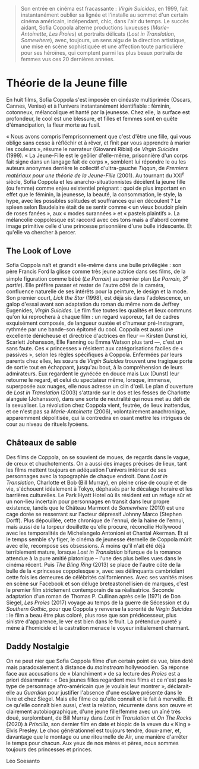 > Son entrée en cinéma est fracassante : _Virgin Suicides_, en 1999, fait instantanément oublier sa lignée et l'installe au sommet d'un certain cinéma américain, indépendant, chic, dans l'air du temps. Le succès aidant, Sofia Coppola alterne productions luxueuses (_Marie-Antoinette_, _Les Proies_) et portraits délicats (_Lost in Translation_, _Somewhere_), avec, toujours, un sens aigu de la direction artistique, une mise en scène sophistiquée et une affection toute particulière pour ses héroïnes, qui comptent parmi les plus beaux portraits de femmes vus ces 20 dernières années.

# Théorie de la Jeune fille

En huit films, Sofia Coppola s'est imposée en cinéaste multiprimée (Oscars, Cannes, Venise) et à l'univers instantanément identifiable : féminin, cotonneux, mélancolique et hanté par la jeunesse. Chez elle, la surface est profondeur, le cool est une blessure, et filles et femmes sont en quête d'émancipation, la fleur morte au fusil.

« Nous avons compris l'emprisonnement que c'est d'être une fille, qui vous oblige sans cesse à réfléchir et à rêver, et finit par vous apprendre à marier les couleurs », résume le narrateur (Giovanni Ribisi) de _Virgin Suicides_ (1999). « La Jeune-Fille est le geôlier d'elle-même, prisonnière d'un corps fait signe dans un langage fait de corps », semblent lui répondre le ou les auteurs anonymes derrière le collectif d'ultra-gauche _Tiqqun_, de _Premiers matériaux pour une théorie de la Jeune-Fille_ (2001). Au tournant du XXI<sup>e</sup> siècle, Sofia Coppola et les anarcho-situationnistes décèlent la jeune fille (ou femme) comme enjeu existentiel prégnant : quoi de plus important en effet que le féminin, la jeunesse, la beauté, la consommation, le style, la hype, avec les possibles solitudes et souffrances qui en découlent ? Le spleen selon Baudelaire était de se sentir comme « un vieux boudoir plein de roses fanées », aux « modes surannées » et « pastels plaintifs ». La mélancolie coppolesque est raccord avec ces tons mais a d'abord comme image primitive celle d'une princesse prisonnière d'une bulle iridescente. Et qu'elle va chercher à percer.

## The Look of Love

Sofia Coppola naît et grandit elle-même dans une bulle privilégiée : son père Francis Ford la glisse comme très jeune actrice dans ses films, de la simple figuration comme bébé (_Le Parrain_) au premier plan (_Le Parrain, 3<sup>e</sup> partie_). Elle préfère passer et rester de l'autre côté de la caméra, confluence naturelle de ses intérêts pour la peinture, le design et la mode. Son premier court, _Lick the Star_ (1998), est déjà sis dans l'adolescence, un galop d'essai avant son adaptation du roman du même nom de Jeffrey Eugenides, _Virgin Suicides_. Le film fixe toutes les qualités et lieux communs qu'on lui reprochera à chaque film : un regard vaporeux, fait de cadres exquisément composés, de langueur ouatée et d'humeur pré-Instagram, rythmée par une bande-son épitomé du cool. Coppola est aussi une excellente dénicheuse et directrice d'actrices en fleur — Kirsten Dunst ici, Scarlett Johansson, Elle Fanning ou Emma Watson plus tard —, c'est un sans faute. Ces « princesses » résistent aux catégorisations faciles de « passives », selon les règles spécifiques à Coppola. Enfermées par leurs parents chez elles, les sœurs de _Virgin Suicides_ trouvent une tragique porte de sortie tout en échappant, jusqu'au bout, à la compréhension de leurs admirateurs. Eux regardent le gynécée en douce mais Lux (Dunst) leur retourne le regard, et celui du spectateur même, lorsque, immense, superposée aux nuages, elle nous adresse un clin d'œil. Le plan d'ouverture de _Lost in Translation_ (2003) s'attarde sur le dos et les fesses de Charlotte alanguie (Johansson), dans une sorte de neutralité qui nous met au défi de la sexualiser. La révolution chez Coppola vient, feutrée, de lieux inattendus, et ce n'est pas sa _Marie-Antoinette_ (2006), volontairement anachronique, apparemment dépolitisée, qui la contredira en osant mettre les intrigues de cour au niveau de rituels lycéens.

## Châteaux de sable

Des films de Coppola, on se souvient de moues, de regards dans le vague, de creux et chuchotements. On a aussi des images précises de lieux, tant les films mettent toujours en adéquation l'univers intérieur de ses personnages avec la topographie de chaque endroit. Dans _Lost in Translation_, Charlotte et Bob (Bill Murray), en pleine crise de couple et de vie, s'échouent idéalement à Tokyo, déphasés par le décalage horaire et les barrières culturelles. Le Park Hyatt Hotel où ils résident est un refuge sûr et un non-lieu incertain pour personnages en transit dans leur propre existence, tandis que le Château Marmont de _Somewhere_ (2010) est une cage dorée se resserrant sur l'acteur dépressif Johnny Marco (Stephen Dorff). Plus dépouillée, cette chronique de l'ennui, de la haine de l'ennui, mais aussi de la torpeur douillette qu'elle procure, réconcilie Hollywood avec les temporalités de Michelangelo Antonioni et Chantal Akerman. Et si le temps semble s'y figer, le cinéma de jeunesse éternelle de Coppola mûrit avec elle, recompose ses obsessions. À moins qu'il n'ait été déjà terriblement mature, lorsque _Lost in Translation_ bifurque de la romance attendue à la pure amitié platonique – l'une des plus belles vues dans le cinéma récent. Puis _The Bling Ring_ (2013) se place de l'autre côté de la bulle de la « princesse coppolesque », avec ses délinquants cambriolant cette fois les demeures de célébrités californiennes. Avec ses vanités mises en scène sur Facebook et son déluge breteastonellisien de marques, c'est le premier film strictement contemporain de sa réalisatrice. Seconde adaptation d'un roman de Thomas P. Cullinan après celle (1971) de Don Siegel, _Les Proies_ (2017) voyage au temps de la guerre de Sécession et du _Southern Gothic_, pour que Coppola y renverse la sororité de _Virgin Suicides_ : le film a beau être plus coloré, plus rose que son prédécesseur, plus sinistre d'apparence, le ver est bien dans le fruit. La prétendue pureté y mène à l'homicide et la castration menace le voyeur initialement charmant.

## Daddy Nostalgie

On ne peut nier que Sofia Coppola filme d'un certain point de vue, bien doté mais paradoxalement à distance du _mainstream_ hollywoodien. Sa réponse face aux accusations de « blanchiment » de sa lecture des _Proies_ est a priori désarmante : « Des jeunes filles regardent mes films et ce n'est pas le type de personnage afro-américain que je voulais leur montrer », déclarait-elle au _Guardian_ pour justifier l'absence d'une esclave présente dans le livre et chez Siegel. Mais elle filme ce qu'elle connaît et le fait à merveille. Et ce qu'elle connaît bien aussi, c'est la relation, récurrente dans son œuvre et clairement autobiographique, d'une jeune fille/femme avec un aîné très doué, surplombant, de Bill Murray dans _Lost in Translation_ et _On The Rocks_ (2020) à _Priscilla_, son dernier film en date et biopic de la veuve du « King » Elvis Presley. Le choc générationnel est toujours tendre, doux-amer, et, davantage que le montage ou une ritournelle de Air, une manière d'arrêter le temps pour chacun. Aux yeux de nos mères et pères, nous sommes toujours des princesses et princes.

<div class="author">Léo Soesanto</div>

